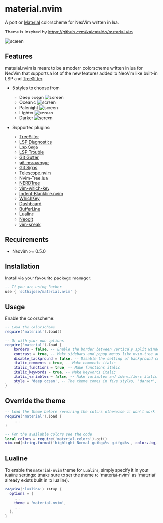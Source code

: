 # material.nvim

A port or [Material](https://material-theme.site) colorscheme for NeoVim
written in lua.

Theme is inspired by https://github.com/kaicataldo/material.vim.

![screen](/media/Material.png)

## Features

material.nvim is meant to be a modern colorscheme written in lua for NeoVim
that supports a lot of the new features added to NeoVim like built-in LSP and
[TreeSitter](https://github.com/nvim-treesitter/nvim-treesitter).

+ 5 styles to choose from
    + Deep ocean ![screen](/media/deep-ocean.png)
    + Oceanic ![screen](/media/oceanic.png)
    + Palenight ![screen](/media/palenight.png)
    + Lighter ![screen](/media/lighter.png)
    + Darker ![screen](/media/darker.png)

+ Supported plugins:
    + [TreeSitter](https://github.com/nvim-treesitter/nvim-treesitter)
    + [LSP Diagnostics](https://neovim.io/doc/user/lsp.html)
    + [Lsp Saga](https://github.com/glepnir/lspsaga.nvim)
    + [LSP Trouble](https://github.com/folke/lsp-trouble.nvim)
    + [Git Gutter](https://github.com/airblade/vim-gitgutter)
    + [git-messenger](https://github.com/rhysd/git-messenger.vim)
    + [Git Signs](https://github.com/lewis6991/gitsigns.nvim)
    + [Telescope.nvim](https://github.com/nvim-telescope/telescope.nvim)
    + [Nvim-Tree.lua](https://github.com/kyazdani42/nvim-tree.lua)
    + [NERDTree](https://github.com/preservim/nerdtree)
    + [vim-which-key](https://github.com/liuchengxu/vim-which-key)
    + [Indent-Blankline.nvim](https://github.com/lukas-reineke/indent-blankline.nvim)
    + [WhichKey](https://github.com/liuchengxu/vim-which-key)
    + [Dashboard](https://github.com/glepnir/dashboard-nvim)
    + [BufferLine](https://github.com/akinsho/nvim-bufferline.lua)
    + [Lualine](https://github.com/hoob3rt/lualine.nvim)
    + [Neogit](https://github.com/TimUntersberger/neogit)
    + [vim-sneak](https://github.com/justinmk/vim-sneak)

## Requirements

+ Neovim >= 0.5.0

## Installation

Install via your favourite package manager:

```lua
-- If you are using Packer
use { 'scthijsse/material.nvim' }
```

## Usage

Enable the colorscheme:

```lua
-- Load the colorscheme
require('material').load()

-- Or with your own options
require('material').load {
    borders = false, -- Enable the border between verticaly split windows visable
    contrast = true, -- Make sidebars and popup menus like nvim-tree and telescope have a different background
    disable_background = false, -- Disable the setting of background color so that NeoVim can use your terminal background
    italic_comments = true, -- Make comments italic
    italic_functions = true, -- Make functions italic
    italic_keywords = true, -- Make keywords italic
    italic_variables = false, -- Make variables and identifiers italic
    style = 'deep ocean', -- The theme comes in five styles, 'darker', 'lighter', 'palenight', 'oceanic' and 'deep ocean'
}
```

## Override the theme

```lua
-- Load the theme before requiring the colors otherwise it won't work
require('material').load {
    ...
}

-- For the available colors see the code
local colors = require('material.colors').get()
vim.cmd(string.format('highlight Normal guibg=%s guifg=%s', colors.bg, colors.fg))
```

## Lualine

To enable the `material-nvim` theme for `Lualine`, simply specify it in your
lualine settings: (make sure to set the theme to 'material-nvim', as
'material' already exists built in to lualine).

```lua
require('lualine').setup {
  options = {
    ...
    theme = 'material-nvim',
    ...
  },
}
```

